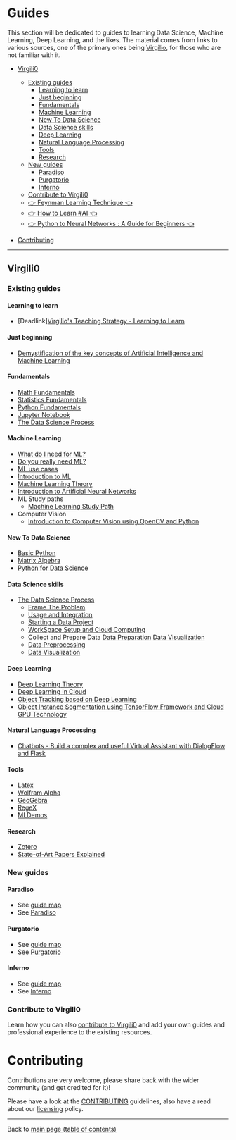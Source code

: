 # Guides

This section will be dedicated to guides to learning Data Science, Machine Learning, Deep Learning, and the likes. The material comes from links to various sources, one of the primary ones being [Virgilio](https://github.com/virgili0/Virgilio), for those who are not familiar with it.

- [Virgili0](#virgili0)
  - [Existing guides](#existing-guides)
    - [Learning to learn](#learning-to-learn)
    - [Just beginning](#just-beginning)
    - [Fundamentals](#fundamentals)  
    - [Machine Learning](#machine-learning)
    - [New To Data Science](#new-to-data-science)
    - [Data Science skills](#data-science-skills)
    - [Deep Learning](#deep-learning)
    - [Natural Language Processing](#natural-language-processing)
    - [Tools](#tools)
    - [Research](#research)
  - [New guides](#new-guides)
    - [Paradiso](#paradiso)
    - [Purgatorio](#purgatorio)
    - [Inferno](#inferno)
  - [Contribute to Virgili0](#contribute-to-virgili0)
  - [👉 Feynman Learning Technique 👈](https://www.linkedin.com/posts/asif-bhat_neverstoplearning-asifbhat-activity-6639250916010717185-avMT)
  - [👉 How to Learn #AI 👈](https://www.linkedin.com/posts/asif-bhat_datasciencepost-on-instagram-artificialintelligence-activity-6634407139324588032-DD4K)
  - [👉 Python to Neural Networks : A Guide for Beginners 👈](https://www.linkedin.com/feed/update/urn:li:activity:6690911303441219584/)

- [Contributing](#contributing)

---

## Virgili0

### Existing guides

#### Learning to learn
  - [Deadlink][Virgilio's Teaching Strategy - Learning to Learn](https://github.com/virgili0/Virgilio/blob/master/Topics/teaching.md)

#### Just beginning
  - [Demystification of the key concepts of Artificial Intelligence and Machine Learning](https://github.com/virgili0/Virgilio/blob/master/Topics/Demystification.md)

#### Fundamentals
  - [Math Fundamentals](https://github.com/virgili0/Virgilio/blob/master/serving/purgatorio/fundamentals/math-fundamentals/math-fundamentals.md)
  - [Statistics Fundamentals](https://github.com/virgili0/Virgilio/blob/master/serving/purgatorio/fundamentals/statistics-fundamentals/statistics-fundamentals.md)
  - [Python Fundamentals](https://github.com/virgili0/Virgilio/blob/master/serving/purgatorio/fundamentals/python-fundamentals/python-fundamentals.md)
  - [Jupyter Notebook](https://github.com/virgili0/Virgilio/blob/master/serving/purgatorio/fundamentals/jupyter-notebook/jupyter-notebook.md)
  - [The Data Science Process](https://github.com/virgili0/Virgilio/blob/master/serving/purgatorio/fundamentals/the-data-science-process/the-data-science-process.md)

#### Machine Learning
  - [What do I need for ML?](https://github.com/virgili0/Virgilio/blob/master/Topics/prerequisites.md)
  - [Do you really need ML?](https://github.com/virgili0/Virgilio/blob/master/Topics/do_you_need_ml.md)
  - [ML use cases](https://github.com/virgili0/Virgilio/blob/master/Topics/use-cases.md)
  - [Introduction to ML](https://github.com/virgili0/Virgilio/blob/master/Topics/MLSystems.md)
  - [Machine Learning Theory](https://github.com/virgili0/Virgilio/blob/master/serving/purgatorio/select-and-train-machine-learning-models/machine-learning-theory/machine-learning-theory.md)
  - [Introduction to Artificial Neural Networks](https://github.com/virgili0/Virgilio/blob/master/Topics/ANN.md)
  - ML Study paths
    - [Machine Learning Study Path](https://github.com/virgili0/Virgilio/blob/master/LearningPaths/Machine%20Learning%20Engineer%20Career%20Path)
  - Computer Vision
    - [Introduction to Computer Vision using OpenCV and Python](https://github.com/virgili0/Virgilio/blob/master/Topics/Computer%20Vision/Introduction_to_Computer_Vision_using_OpenCV_and_Python.ipynb) 

#### New To Data Science
  - [Basic Python](https://github.com/virgili0/Virgilio/blob/master/NewToDataScience/PythonBasic.md)
  - [Matrix Algebra](https://github.com/virgili0/Virgilio/blob/master/NewToDataScience/MatrixAlgebra.ipynb)
  - [Python for Data Science](https://github.com/virgili0/Virgilio/blob/master/NewToDataScience/PythonDataScience.ipynb)

#### Data Science skills
  - [The Data Science Process](https://github.com/virgili0/Virgilio/blob/master/Topics/ds_process.md)
    - [Frame The Problem](https://github.com/virgili0/Virgilio/blob/master/Topics/frame-the-problem.md)
    - [Usage and Integration](https://github.com/virgili0/Virgilio/blob/master/Topics/usage-and-integration.md)
    - [Starting a Data Project](https://github.com/virgili0/Virgilio/blob/master/serving/purgatorio/define-the-scope-and-ask-questions/starting-a-data-project/starting-a-data-project.md)
    - [WorkSpace Setup and Cloud Computing](https://github.com/virgili0/Virgilio/blob/master/serving/purgatorio/define-the-scope-and-ask-questions/workspace-setup-and-cloud-computing/workspace-setup-and-cloud-computing.md)
    - Collect and Prepare Data
      [Data Preparation](https://github.com/virgili0/Virgilio/blob/master/serving/purgatorio/collect-and-prepare-data/data-preparation/data-preparation.md)
      [Data Visualization](https://github.com/virgili0/Virgilio/blob/master/serving/purgatorio/collect-and-prepare-data/data-visualization/data-visualization.md)
    - [Data Preprocessing](https://github.com/virgili0/Virgilio/blob/master/Specializations/HardSkills/DataPreprocessing.md)
    - [Data Visualization](https://github.com/virgili0/Virgilio/blob/master/Specializations/HardSkills/DataVisualization.md)

#### Deep Learning
  - [Deep Learning Theory](https://github.com/virgili0/Virgilio/blob/master/serving/purgatorio/select-and-train-machine-learning-models/deep-learning-theory/deep-learning-theory.md)
  - [Deep Learning in Cloud](https://github.com/virgili0/Virgilio/blob/master/Topics/Deep%20learning%20in%20cloud)
  - [Object Tracking based on Deep Learning](https://github.com/virgili0/Virgilio/blob/master/Topics/Computer%20Vision/Object_Tracking_based_on_Deep_Learning.ipynb)
  - [Object Instance Segmentation using TensorFlow Framework and Cloud GPU Technology](https://github.com/virgili0/Virgilio/blob/master/Topics/Computer%20Vision/Object_Instance_Segmentation_using_TensorFlow_Framework_and_Cloud_GPU_Technology.ipynb)

#### Natural Language Processing
  - [Chatbots - Build a complex and useful Virtual Assistant with DialogFlow and Flask](https://github.com/virgili0/Virgilio/blob/master/Topics/DialogFlow.md)

#### Tools
  - [Latex](https://github.com/virgili0/Virgilio/blob/master/Tools/Latex.md)
  - [Wolfram Alpha](https://github.com/virgili0/Virgilio/blob/master/Tools/WolframAlpha.md)
  - [GeoGebra](https://github.com/virgili0/Virgilio/blob/master/Tools/GeoGebra.md)
  - [RegeX](https://github.com/virgili0/Virgilio/blob/master/Tools/Regex.ipynb)
  - [MLDemos ](https://github.com/virgili0/Virgilio/blob/master/Tools/MLDemos/README.md)

#### Research
  - [Zotero](https://github.com/virgili0/Virgilio/blob/master/Research/Zotero.md)
  - [State-of-Art Papers Explained](https://github.com/virgili0/Virgilio/blob/master/Research/Papers.md)

### New guides

#### Paradiso

- See [guide map](https://github.com/virgili0/Virgilio#future-map)
- See [Paradiso](https://github.com/virgili0/Virgilio#paradiso)

#### Purgatorio

- See [guide map](https://github.com/virgili0/Virgilio#future-map)
- See [Purgatorio](https://github.com/virgili0/Virgilio#purgatorio)

#### Inferno

- See [guide map](https://github.com/virgili0/Virgilio#future-map)
- See [Inferno](https://github.com/virgili0/Virgilio#inferno)

### Contribute to Virgili0

Learn how you can also [contribute to Virgili0](https://github.com/virgili0/Virgilio#contributing-to-virgilio) and add your own guides and professional experience to the existing resources.

# Contributing

Contributions are very welcome, please share back with the wider community (and get credited for it)!

Please have a look at the [CONTRIBUTING](CONTRIBUTING.md) guidelines, also have a read about our [licensing](LICENSE.md) policy.

---

Back to [main page (table of contents)](README.md)
